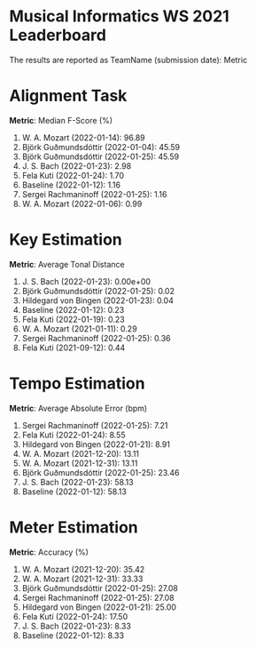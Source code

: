 # Musical Informatics WS 2021 Leaderboard

The results are reported as TeamName (submission date): Metric

# Alignment Task

**Metric**: Median F-Score (%)

1. W. A. Mozart (2022-01-14): 96.89
2. Björk Guðmundsdóttir (2022-01-04): 45.59
2. Björk Guðmundsdóttir (2022-01-25): 45.59
3. J. S. Bach (2022-01-23): 2.98
4. Fela Kuti (2022-01-24): 1.70
5. Baseline (2022-01-12): 1.16
5. Sergei Rachmaninoff (2022-01-25): 1.16
6. W. A. Mozart (2022-01-06): 0.99


# Key Estimation

**Metric**: Average Tonal Distance

1. J. S. Bach (2022-01-23): 0.00e+00
2. Björk Guðmundsdóttir (2022-01-25): 0.02
3. Hildegard von Bingen (2022-01-23): 0.04
4. Baseline (2022-01-12): 0.23
4. Fela Kuti (2022-01-19): 0.23
5. W. A. Mozart (2021-01-11): 0.29
6. Sergei Rachmaninoff (2022-01-25): 0.36
7. Fela Kuti (2021-09-12): 0.44


# Tempo Estimation

**Metric**: Average Absolute Error (bpm)

1. Sergei Rachmaninoff (2022-01-25): 7.21
2. Fela Kuti (2022-01-24): 8.55
3. Hildegard von Bingen (2022-01-21): 8.91
4. W. A. Mozart (2021-12-20): 13.11
4. W. A. Mozart (2021-12-31): 13.11
5. Björk Guðmundsdóttir (2022-01-25): 23.46
6. J. S. Bach (2022-01-23): 58.13
6. Baseline (2022-01-12): 58.13


# Meter Estimation

**Metric**: Accuracy (%)

1. W. A. Mozart (2021-12-20): 35.42
2. W. A. Mozart (2021-12-31): 33.33
3. Björk Guðmundsdóttir (2022-01-25): 27.08
3. Sergei Rachmaninoff (2022-01-25): 27.08
4. Hildegard von Bingen (2022-01-21): 25.00
5. Fela Kuti (2022-01-24): 17.50
6. J. S. Bach (2022-01-23): 8.33
6. Baseline (2022-01-12): 8.33

